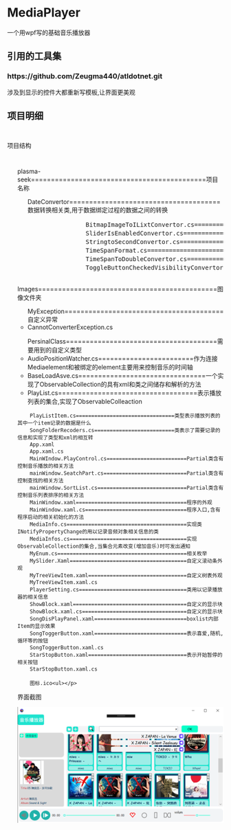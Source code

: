 # MediaPlayer
一个用wpf写的基础音乐播放器
<h2>引用的工具集</h2>
<h3>https://github.com/Zeugma440/atldotnet.git</h3>

涉及到显示的控件大都重新写模板,让界面更美观
<h2>项目明细</h2>
<p style="text-indent:-2em;padding:2em">项目结构
	<ul>plasma-seek============================================项目名称
		<ul>DateConvertor======================================数据转换相关类,用于数据绑定过程的数据之间的转换
			<pre>
				BitmapImageToILixtConvertor.cs=================图像的byte[]信息转换成位图
				SliderIsEnabledConvertor.cs====================返回true/false来设置滚动条是否可用
				StringtoSecondConvertor.cs=====================将00:00格式的字符串转换为秒
				TimeSpanFormat.cs==============================将时间转换成00:00格式的字符串
				TimeSpanToDoubleConvertor.cs===================将时间转换成double类
				ToggleButtonCheckedVisibilityConvertor.cs======判断数据返回true/false,控制控件是否可见
			</pre>
		</ul>
		Images=============================================图像文件夹
		<ul>
		MyException========================================自定义异常
			<Li>CannotConverterException.cs</li>
		</ul>
		<ul>
		PersinalClass======================================需要用到的自定义类型
			<li>AudioPositionWatcher.cs========================作为连接Mediaelement和被绑定的element主要用来控制音乐的时间轴	</li>
			<li>BaseLoadAsve.cs================================一个实现了ObservableCollection的具有xml和类之间储存和解析的方法</li>
			<li>PlayList.cs===================================表示播放列表的集合,实现了ObservableColleaction</li>
		</ul>
		
		PlayListItem.cs================================类型表示播放列表的其中一个item记录的数据是什么
		SongFolderRecoders.cs==========================类表示了需要记录的信息和实现了类型和xml的相互转
		App.xaml
		App.xaml.cs
		MainWIndow.PlayControl.cs==========================Partial类含有控制音乐播放的相关方法
		mainWindow.SeatchPart.cs===========================Partial类含有控制查找的相关方法
		mainWindow.SortList.cs=============================Partial类含有控制音乐列表排序的相关方法
		MainWindow.xaml====================================程序的外观
		MainWindow.xaml.cs=================================程序入口,含有程序启动的相关初始化的方法
		MediaInfo.cs=======================================实现类INotifyPropertyChange的用以记录音频对象相关信息的类
		MediaInfos.cs======================================实现ObservableCollection的集合,当集合元素改变(增加音乐)时可发出通知
		MyEnum.cs==========================================相关枚举
		MySlider.Xaml======================================自定义滚动条外观
		MyTreeViewItem.xaml================================自定义树表外观
		MyTreeViewItem.xaml.cs
		PlayerSetting.cs===================================类用以记录播放器的相关信息
		ShowBlock.xaml=====================================自定义的显示块
		ShowBlock.xaml.cs==================================自定义的显示块
		SongDisPlayPanel.xaml==============================boxlist内部Item的显示效果
		SongToggerButton.xaml==============================表示喜爱,随机,循环等的按钮
		SongToggerButton.xaml.cs
		StarStopButton.xaml================================表示开始暂停的相关按钮
		StarStopButton.xaml.cs

		图标.ico<ul></p>
<p>界面截图</P>
<img src="https://github.com/Ulter-Muton/Pictures/blob/master/Annotation%202019-08-11%20102651.png"/>
